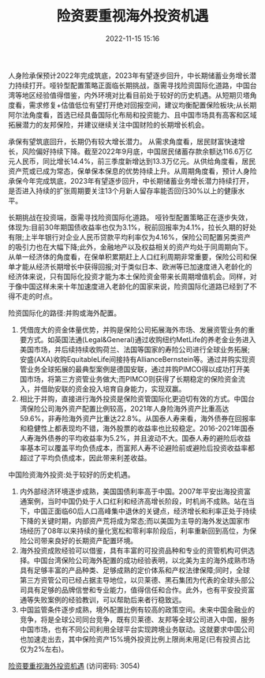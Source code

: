 ﻿---
title: 险资要重视海外投资机遇
date: 2022-11-15 15:16
tags:
- 非银行金融行业
- 保险行业
updated: 
---

人身险承保预计2022年完成筑底，2023年有望逐步回升，中长期储蓄业务增长潜力持续打开。哑铃型配置策略正面临长期挑战，亟需寻找险资国际化道路，中国台湾等地区经验值得借鉴，内外环境对比看目前处于较好的历史机遇。从短期贝塔角度看，需求修复+估值低位有望打开绝对回报空间，建议均衡配置保险板块;从长期阿尔法角度看，首选已经具备国际化布局和投资能力、且中国市场具有高客和区域拓展潜力的友邦保险，并建议继续关注中国财险的长期增长机会。

承保有望筑底回升，长期仍有较大增长潜力。
从需求角度看，居民财富快速增长，风险偏好持续下降。截至2022年9月底，中国居民储蓄存款余额达116.6万亿元人民币，同比增长14.4%，前三季度新增达到13.3万亿元。从供给角度看，居民资产荒或已成为常态，保单保本保息的优势持续上升。从周期角度看，预计人身险承保今年完成筑底，2023年有望逐步回升，中长期储蓄业务增长潜力持续打开，是否进入持续的扩张周期要关注13个月新人留存率能否回归30%以上的健康水平。

长期挑战在投资端，亟需寻找险资国际化道路。
哑铃型配置策略正在逐步失效，体现为:目前30年期国债收益率也仅为3.1%，税前回报率为4.1%，拉长久期的好处有限;上半年银行对企业人民币贷款平均利率仅为4.16%，保险公司配置另类资产的吸引力也在大幅下降;此外，金融地产以及权益相关的资产均处于同周期向下。从单一经济体的角度看，在保单积累期赶上人口红利周期非常重要，保险公司和保单才能从经济长期增长中获得回报;对于类似日本、欧洲等已加速度进入老龄化的经济体来说，只有国际化投资才能为本土保险资金带来长周期增值机会。同样，对于像中国这样未来十年加速度进入老龄化的国家来说，险资国际化道路已经到了不得不走的时点。
<!-- more -->
险资国际化的路径:并购或海外配置。
1. 凭借庞大的资金体量优势，并购是保险公司拓展海外市场、发展资管业务的重要方式。如英国法通(Legal&General)通过收购纽约MetLife的养老金业务进入美国市场，并后续持续收购荷兰、法国等国家的寿险公司进行全球业务拓展;安盛(AXA)收购EquitableLife间接持有AllianceBernstein等。通过并购实现资管业务全球拓展的最典型案例是德国安联，通过并购PIMCO得以成功打开美国市场，将第三方资管业务做大;而PIMCO则获得了长期稳定的保险资金流入，并借助安联的资金投入培育自身能力，实现双赢。
2. 相比于并购，直接进行海外投资是保险资管国际化更迫切有效的方式。中国台湾保险公司海外资产配置比例较高，2021年人身险海外资产比重高达59.6%，非寿险海外资产比重达22.8%。从国泰人寿来看，海外债券在回报率和稳健性上都表现均不错，海外股票的收益率也比较稳定。2016-2021年国泰人寿海外债券的平均收益率为5.2%，并且波动不大。国泰人寿的避险后收益率基本可以覆盖平均负债成本，而富邦人寿不论避险前或避险后投资收益率都超过了平均负债成本，因此带来利差收益。

中国险资海外投资:处于较好的历史机遇。
1. 内外部经济环境逐步成熟，美国国债利率高于中国。2007年平安出海投资富通案例，当时中国仍处于人口红利和经济高增长阶段，时机尚不成熟。站在当下，中国正面临60后人口高峰集中退休的关键点，经济增长和利率正处于持续下降的关键时期，内部资产荒将成为常态;而以美国为主导的海外发达国家市场经历了08年以来持续的量化宽松和零利率阶段后，利率重新回到高位，为保险公司带来良好的长期资产配置环境。
2. 海外投资成败经验可以借鉴，具有丰富的可投资品种和专业的资管机构可供选择。中国台湾保险公司海外配置的成功经验表明，以北美为主的海外成熟市场具有足够丰富的产品种类、足够成熟的定价体系和产权法律保障;同时，全球第三方资管公司已经占据主导地位，以贝莱德、黑石集团为代表的全球头部公司具有足够的品牌信誉和专业能力，值得信任和合作。此外，也有平安投资富通等失败案例的经验教训，可以帮助后来者行稳致远。
3. 中国监管条件逐步成熟，境外配置比例有较高的政策空间。未来中国金融业的竞争，将是全球公司同台竞争，既有贝莱德、友邦等全球公司进入中国，服务中国市场，也有不同公司利用全球平台实现跨境业务联动。这就要求中国公司也加速走出去，其中保险资产15%境外投资比例上限尚未用足(已有投资占比仅为2%左右)。

[险资要重视海外投资机遇](https://url12.ctfile.com/f/3948612-723794935-82b793?p=3054)
(访问密码: 3054)




